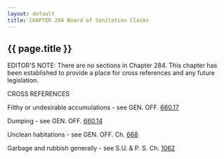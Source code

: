 ```yaml
---
layout: default 
title: CHAPTER 284 Board of Sanitation Claims
---
```


{{ page.title }}
----------------

EDITOR'S NOTE: There are no sections in Chapter 284. This chapter has
been established to provide a place for cross references and any future
legislation.

CROSS REFERENCES

Filthy or undesirable accumulations - see GEN. OFF.
[660.17](3591ce06.html)

Dumping - see GEN. OFF. [660.14](35e8a06a.html)

Unclean habitations - see GEN. OFF. Ch. [668](370eb757.html)

Garbage and rubbish generally - see S.U. & P. S. Ch.
[1062](45cbec48.html)
